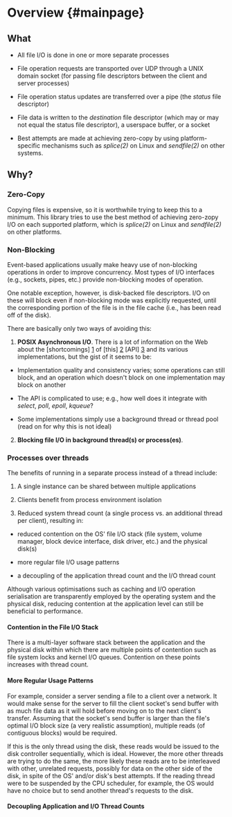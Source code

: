 # Overview {#mainpage}

## What

* All file I/O is done in one or more separate processes

* File operation requests are transported over UDP through a UNIX domain socket
  (for passing file descriptors between the client and server processes)

* File operation status updates are transferred over a pipe (the *status* file
  descriptor)

* File data is written to the *destination* file descriptor (which may or may
  not equal the status file descriptor), a userspace buffer, or a socket

* Best attempts are made at achieving zero-copy by using platform-specific
   mechanisms such as *splice(2)* on Linux and *sendfile(2)* on other systems.

## Why?

### Zero-Copy

Copying files is expensive, so it is worthwhile trying to keep this to a
minimum. This library tries to use the best method of achieving zero-zopy I/O on
each supported platform, which is *splice(2)* on Linux and *sendfile(2)* on
other platforms.

### Non-Blocking

Event-based applications usually make heavy use of non-blocking operations in
order to improve concurrency. Most types of I/O interfaces (e.g., sockets,
pipes, etc.) provide non-blocking modes of operation.

One notable exception, however, is disk-backed file descriptors. I/O on these
will block even if non-blocking mode was explicitly requested, until the
corresponding portion of the file is in the file cache (i.e., has been read off
of the disk).

There are basically only two ways of avoiding this:

1. **POSIX Asynchronous I/O**. There is a lot of information on the Web about
the [shortcomings] [1] of [this] [2] [API] [3] and its various implementations, but
the gist of it seems to be:

  [1]: http://neugierig.org/software/blog/2011/12/nonblocking-disk-io.html
  [2]: http://bert-hubert.blogspot.com/2012/05/on-linux-asynchronous-file-io.html
  [3]: http://blog.libtorrent.org/2012/10/asynchronous-disk-io/

  * Implementation quality and consistency varies; some operations can still
    block, and an operation which doesn't block on one implementation may block
    on another

  * The API is complicated to use; e.g., how well does it integrate with
    *select*, *poll*, *epoll*, *kqueue*?

  * Some implementations simply use a background thread or thread pool (read on
    for why this is not ideal)
  
2. **Blocking file I/O in background thread(s) or process(es)**.

### Processes over threads

The benefits of running in a separate process instead of a thread include:

1. A single instance can be shared between multiple applications

2. Clients benefit from process environment isolation

3. Reduced system thread count (a single process vs. an additional thread per
  client), resulting in:

  * reduced contention on the OS' file I/O stack (file system, volume manager,
    block device interface, disk driver, etc.) and the physical disk(s)

  * more regular file I/O usage patterns

  * a decoupling of the application thread count and the I/O thread count

Although various optimisations such as caching and I/O operation serialisation
are transparently employed by the operating system and the physical disk,
reducing contention at the application level can still be beneficial to
performance.

#### Contention in the File I/O Stack

There is a multi-layer software stack between the application and the physical
disk within which there are multiple points of contention such as file system
locks and kernel I/O queues. Contention on these points increases with thread
count.

#### More Regular Usage Patterns

For example, consider a server sending a file to a client over a network. It
would make sense for the server to fill the client socket's send buffer with as
much file data as it will hold before moving on to the next client's
transfer. Assuming that the socket's send buffer is larger than the file's
optimal I/O block size (a very realistic assumption), multiple reads (of
contiguous blocks) would be required.

If this is the only thread using the disk, these reads would be issued to the
disk controller sequentially, which is ideal. However, the more other threads
are trying to do the same, the more likely these reads are to be interleaved
with other, unrelated requests, possibly for data on the other side of the disk,
in spite of the OS' and/or disk's best attempts. If the reading thread were to
be suspended by the CPU scheduler, for example, the OS would have no choice but
to send another thread's requests to the disk.

#### Decoupling Application and I/O Thread Counts 
